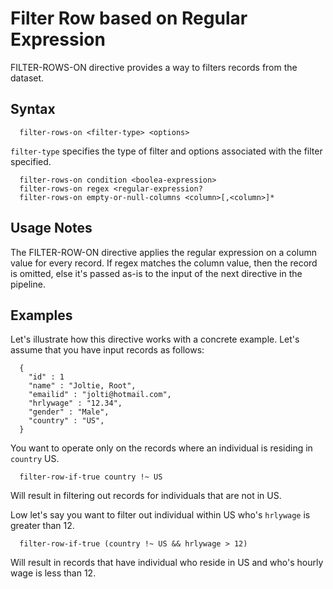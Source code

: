 # Filter Row based on Regular Expression

FILTER-ROWS-ON directive provides a way to filters records from the dataset.

## Syntax
```
  filter-rows-on <filter-type> <options>
```

```filter-type``` specifies the type of filter and options associated with the filter specified.

```
  filter-rows-on condition <boolea-expression>
  filter-rows-on regex <regular-expression?
  filter-rows-on empty-or-null-columns <column>[,<column>]*
```

## Usage Notes

The FILTER-ROW-ON directive applies the regular expression on a column value for every record.
 If regex matches the column value, then the record is omitted, else it's passed as-is to the input of the
 next directive in the pipeline.

## Examples

Let's illustrate how this directive works with a concrete example.
Let's assume that you have input records as follows:

```
  {
    "id" : 1
    "name" : "Joltie, Root",
    "emailid" : "jolti@hotmail.com",
    "hrlywage" : "12.34",
    "gender" : "Male",
    "country" : "US",
  }
```

You want to operate only on the records where an individual is residing in ```country``` US.

```
  filter-row-if-true country !~ US
```

Will result in filtering out records for individuals that are not in US.

Low let's say you want to filter out individual within US who's ```hrlywage``` is greater than 12.

```
  filter-row-if-true (country !~ US && hrlywage > 12)
```

Will result in records that have individual who reside in US and who's hourly wage is less than 12.

